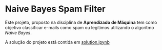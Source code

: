 # Naive Bayes Spam Filter

Este projeto, proposto na disciplina de **Aprendizado de Máquina** tem como objetivo classificar e-mails como spam ou legítimos utilizando o algoritmo _Naive Bayes_.

A solução do projeto está contida em [solution.ipynb](solution.ipynb)
